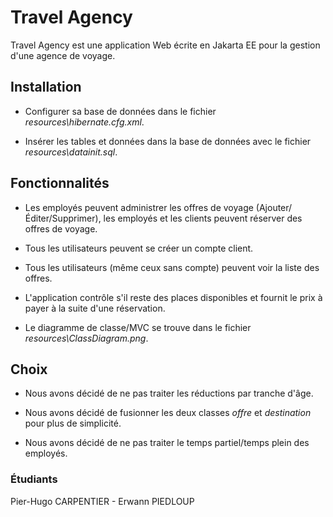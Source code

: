 # Travel  Agency

Travel Agency est une application Web écrite en Jakarta EE pour la gestion d'une agence de voyage.

## Installation

* Configurer sa base de données dans le fichier _resources\hibernate.cfg.xml_.

* Insérer les tables et données dans la base de données avec le fichier _resources\datainit.sql_.

## Fonctionnalités

* Les employés peuvent administrer les offres de voyage (Ajouter/Éditer/Supprimer), les employés et les clients peuvent réserver des offres de voyage.

* Tous les utilisateurs peuvent se créer un compte client.

* Tous les utilisateurs (même ceux sans compte) peuvent voir la liste des offres.

* L'application contrôle s'il reste des places disponibles et fournit le prix à payer à la suite d'une réservation.

* Le diagramme de classe/MVC se trouve dans le fichier _resources\ClassDiagram.png_.

## Choix

* Nous avons décidé de ne pas traiter les réductions par tranche d'âge.

* Nous avons décidé de fusionner les deux classes _offre_ et _destination_ pour plus de simplicité.

* Nous avons décidé de ne pas traiter le temps partiel/temps plein des employés.

### Étudiants
Pier-Hugo CARPENTIER - Erwann PIEDLOUP